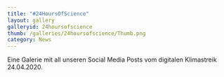 ```yaml
---
title: "#24HoursOfScience"
layout: gallery
galleryid: 24hoursofscience
thumb: /galleries/24hoursofscience/Thumb.png
category: News
---
```

Eine Galerie mit all unseren Social Media Posts vom digitalen Klimastreik 24.04.2020.
